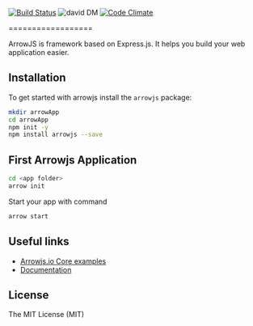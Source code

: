 

[![Build Status](https://travis-ci.org/arrowjs/ArrowjsCore.svg)](https://travis-ci.org/arrowjs/ArrowjsCore)
![david DM](https://david-dm.org/arrowjs/ArrowjsCore.svg)
[![Code Climate](https://codeclimate.com/github/arrowjs/ArrowjsCore/badges/gpa.svg)](https://codeclimate.com/github/arrowjs/ArrowjsCore)

==================

ArrowJS is framework based on Express.js. It helps you build your web application easier.

## Installation

To get started with arrowjs install the ```arrowjs``` package:

```sh
mkdir arrowApp
cd arrowApp
npm init -y
npm install arrowjs --save
```

## First Arrowjs Application

```sh
cd <app folder>
arrow init
```

Start your app with command 

```sh
arrow start
```



## Useful links

* [Arrowjs.io Core examples](https://github.com/arrowjs/examples) 
* [Documentation](https://github.com/arrowjs/Documents)

## License

The MIT License (MIT)